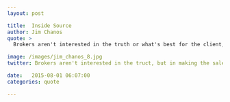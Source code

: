 ```yaml
---
layout: post

title:  Inside Source
author: Jim Chanos
quote: >
  Brokers aren't interested in the truth or what's best for the client, but in making the sale with the least amount of work.

image: /images/jim_chanos_8.jpg
twitter: Brokers aren't interested in the truct, but in making the sale. Jim Chanos http://quotes.stockflare.com/

date:   2015-08-01 06:07:00
categories: quote

---
```


